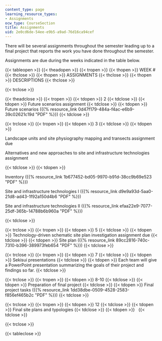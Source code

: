 ```yaml
---
content_type: page
learning_resource_types:
- Assignments
ocw_type: CourseSection
title: Assignments
uid: 2e0cd6de-54ee-e9b5-a9ad-76d16ca94cef
---
```


There will be several assignments throughout the semester leading up to a final project that reports the work you have done throughout the semester.

Assignments are due during the weeks indicated in the table below.

{{< tableopen >}}
{{< theadopen >}}
{{< tropen >}}
{{< thopen >}}
WEEK #
{{< thclose >}}
{{< thopen >}}
ASSIGNMENTS
{{< thclose >}}
{{< thopen >}}
DESCRIPTIONS
{{< thclose >}}

{{< trclose >}}

{{< theadclose >}}
{{< tropen >}}
{{< tdopen >}}
2
{{< tdclose >}}
{{< tdopen >}}
Future scenarios assignment
{{< tdclose >}}
{{< tdopen >}}
Future scenarios ({{% resource_link 0d47f179-484a-f4ac-e6b9-39c02621c19d "PDF" %}})
{{< tdclose >}}

{{< trclose >}}
{{< tropen >}}
{{< tdopen >}}
3
{{< tdclose >}}
{{< tdopen >}}


Landscape units and site physiography mapping and transects assignment due

Alternatives and new approaches to site and infrastructure technologies assignment


{{< tdclose >}}
{{< tdopen >}}


Inventory ({{% resource_link 1b677452-bd05-9970-b91d-38cc9b69e523 "PDF" %}})

Site and infrastructure technologies I ({{% resource_link d9e9a93d-5aa0-21d8-ad43-1f92a150d4b6 "PDF" %}})

Site and infrastructure technologies II ({{% resource_link efaa22e9-7077-25df-365b-14788b6b960a "PDF" %}})


{{< tdclose >}}

{{< trclose >}}
{{< tropen >}}
{{< tdopen >}}
5
{{< tdclose >}}
{{< tdopen >}}
Technology-driven schematic site plan investigation assignment due
{{< tdclose >}}
{{< tdopen >}}
Site plan ({{% resource_link 89cc2816-740c-7310-b396-389973feb654 "PDF" %}})
{{< tdclose >}}

{{< trclose >}}
{{< tropen >}}
{{< tdopen >}}
7
{{< tdclose >}}
{{< tdopen >}}
Sekisui presentations
{{< tdclose >}}
{{< tdopen >}}
Each team will give a PowerPoint presentation summarizing the goals of their project and findings so far.
{{< tdclose >}}

{{< trclose >}}
{{< tropen >}}
{{< tdopen >}}
8-10
{{< tdclose >}}
{{< tdopen >}}
Preparation of final project
{{< tdclose >}}
{{< tdopen >}}
Final project tasks ({{% resource_link 1dd38dbe-0509-4528-2583-f856ef465b2c "PDF" %}})
{{< tdclose >}}

{{< trclose >}}
{{< tropen >}}
{{< tdopen >}}
12
{{< tdclose >}}
{{< tdopen >}}
Final site plans and typologies
{{< tdclose >}}
{{< tdopen >}}
 
{{< tdclose >}}

{{< trclose >}}

{{< tableclose >}}